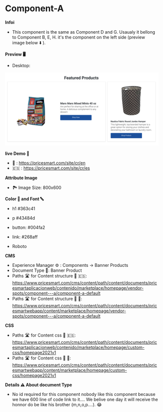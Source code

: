 # Component-A

**Infoℹ️**
* This component is the same as Component D and G.
Usaualy it bellong to Component B, E, H.
it's the component on the left side (preview image below ⬇️ ).

**Preview 🖥**

* Desktop:

![Alt text](overview/Desktop.png)



**live Demo 🎥**
- 🏴󠁧󠁢󠁥󠁮󠁧󠁿 : https://pricesmart.com/site/cr/en
- 🇪🇸 : https://pricesmart.com/site/cr/es

**Attribute Image**
- 🏞 Image Size: 800x600

**Color 🌈 and Font 🔤**
* h1 #363c41
* p #43484d
* button: #004fa2
* link: #268aff

* Roboto 

**CMS**
* Experience Manager ⚙️ : Components -> Banner Products
* Document Type 📃: Banner Product
* Paths 🛣️ for Content structure 📁 🇪🇸: https://www.pricesmart.com/cms/content/path/content/documents/pricesmartaplicacionweb/contenido/marketplace/homepage/vendor-spots/component---a/component-a-default
* Paths 🛣️ for Content structure 📁 🏴󠁧󠁢󠁥󠁮󠁧󠁿: https://www.pricesmart.com/cms/content/path/content/documents/pricesmartwebapp/content/marketplace/homepage/vendor-spots/component---a/component-a-default

**CSS**
 * Paths 🛣️ for Content css 📁 🇪🇸: https://www.pricesmart.com/cms/content/path/content/documents/pricesmartaplicacionweb/contenido/marketplace/homepage/custom-css/homepage2021v1
 * Paths 🛣️ for Content css 📁 🏴󠁧󠁢󠁥󠁮󠁧󠁿: https://www.pricesmart.com/cms/content/path/content/documents/pricesmartwebapp/content/marketplace/homepage/custom-css/homepage2021v1
 
**Details ⚠️ About document Type**
* No id required for this component nobody like this component because we have 600 line of code link to it....
We belive one day it will receive the honnor do be like his brother (m,n,o,p....). 😂 
